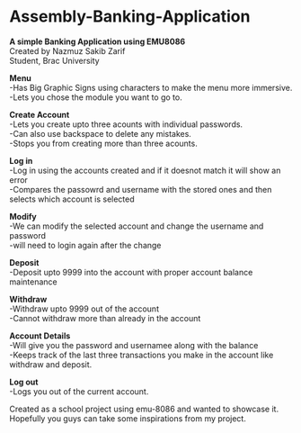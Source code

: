 # Assembly-Banking-Application
**A simple Banking Application using EMU8086**</br>
Created by Nazmuz Sakib Zarif</br>
Student, Brac University

**Menu**</br>
-Has Big Graphic Signs using characters to make the menu more immersive.</br>
-Lets you chose the module you want to go to.

**Create Account**</br>
-Lets you create upto three acounts with individual passwords.</br>
-Can also use backspace to delete any mistakes.</br>
-Stops you from creating more than three acounts.</br>

**Log in**</br>
-Log in using the accounts created and if it doesnot match it will show an error</br>
-Compares the passowrd and username with the stored ones and then selects which account is selected</br>

**Modify**</br>
-We can modify the selected account and change the username and password</br>
-will need to login again after the change</br>

**Deposit**</br>
-Deposit upto 9999 into the account with proper account balance maintenance</br>

**Withdraw**</br>
-Withdraw upto 9999 out of the account</br>
-Cannot withdraw more than already in the account</br>

**Account Details**</br>
-Will give you the password and usernamee along with the balance</br>
-Keeps track of the last three transactions you make in the account like withdraw and deposit.</br>

**Log out**</br>
-Logs you out of the current account.</br>

Created as a school project using emu-8086 and wanted to showcase it.</br>
Hopefully you guys can take some inspirations from my project.</br>
